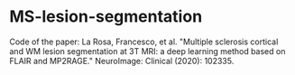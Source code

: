 # MS-lesion-segmentation

Code of the paper: La Rosa, Francesco, et al. "Multiple sclerosis cortical and WM lesion segmentation at 3T MRI: a deep learning method based on FLAIR and MP2RAGE." NeuroImage: Clinical (2020): 102335.
